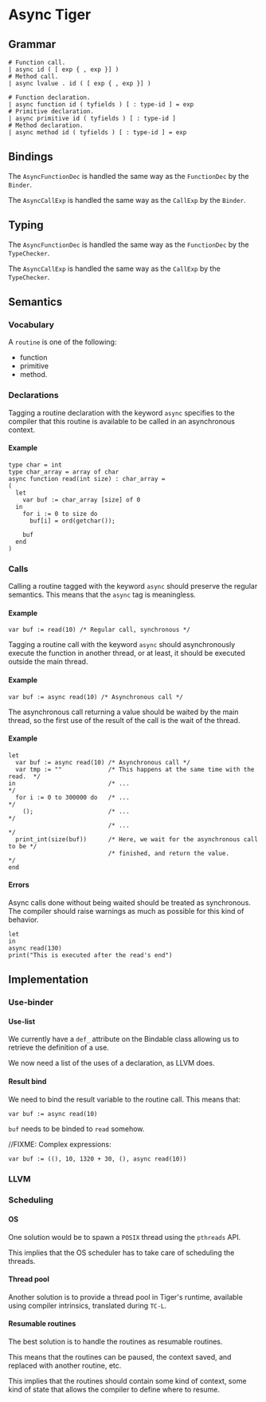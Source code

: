 # Async Tiger

## Grammar

```
# Function call.
| async id ( [ exp { , exp }] )
# Method call.
| async lvalue . id ( [ exp { , exp }] )

# Function declaration.
| async function id ( tyfields ) [ : type-id ] = exp
# Primitive declaration.
| async primitive id ( tyfields ) [ : type-id ]
# Method declaration.
| async method id ( tyfields ) [ : type-id ] = exp

```

## Bindings

The `AsyncFunctionDec` is handled the same way as the `FunctionDec` by the
`Binder`.

The `AsyncCallExp` is handled the same way as the `CallExp` by the
`Binder`.

## Typing

The `AsyncFunctionDec` is handled the same way as the `FunctionDec` by the
`TypeChecker`.

The `AsyncCallExp` is handled the same way as the `CallExp` by the
`TypeChecker`.

## Semantics

### Vocabulary

A `routine` is one of the following:

* function
* primitive
* method.

### Declarations

Tagging a routine declaration with the keyword `async` specifies to the
compiler that this routine is available to be called in an asynchronous context.

#### Example

```tiger
type char = int
type char_array = array of char
async function read(int size) : char_array =
(
  let
    var buf := char_array [size] of 0
  in
    for i := 0 to size do
      buf[i] = ord(getchar());

    buf
  end
)
```

### Calls

Calling a routine tagged with the keyword `async` should preserve the regular
semantics. This means that the `async` tag is meaningless.

#### Example

```tiger
var buf := read(10) /* Regular call, synchronous */
```

Tagging a routine call with the keyword `async` should asynchronously execute
the function in another thread, or at least, it should be executed outside
the main thread.

#### Example

```tiger
var buf := async read(10) /* Asynchronous call */
```

The asynchronous call returning a value should be waited by the main thread,
so the first use of the result of the call is the wait of the thread.

#### Example

```tiger
let
  var buf := async read(10) /* Asynchronous call */
  var tmp := ""             /* This happens at the same time with the read.  */
in                          /* ...                                           */
  for i := 0 to 300000 do   /* ...                                           */
    ();                     /* ...                                           */
                            /* ...                                           */
  print_int(size(buf))      /* Here, we wait for the asynchronous call to be */
                            /* finished, and return the value.               */
end
```

#### Errors

Async calls done without being waited should be treated as synchronous. The
compiler should raise warnings as much as possible for this kind of behavior.

```tiger
let
in
async read(130)
print("This is executed after the read's end")
```

## Implementation

### Use-binder

#### Use-list

We currently have a `def_` attribute on the Bindable<T> class allowing us
to retrieve the definition of a use.

We now need a list of the uses of a declaration, as LLVM does.

#### Result bind

We need to bind the result variable to the routine call. This means that:

```tiger
var buf := async read(10)
```

`buf` needs to be binded to `read` somehow.

//FIXME: Complex expressions:

```tiger
var buf := ((), 10, 1320 + 30, (), async read(10))
```

### LLVM

### Scheduling

#### OS

One solution would be to spawn a `POSIX` thread using the `pthreads` API.

This implies that the OS scheduler has to take care of scheduling the threads.

#### Thread pool

Another solution is to provide a thread pool in Tiger's runtime, available
using compiler intrinsics, translated during `TC-L`.

#### Resumable routines

The best solution is to handle the routines as resumable routines.

This means that the routines can be paused, the context saved, and replaced
with another routine, etc.

This implies that the routines should contain some kind of context, some kind
of state that allows the compiler to define where to resume.
